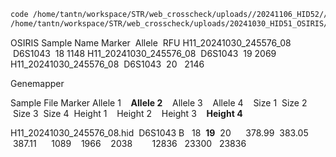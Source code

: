 ```bash
code /home/tantn/workspace/STR/web_crosscheck/uploads//20241106_HID52//20241106_HID52.txt
/home/tantn/workspace/STR/web_crosscheck/uploads/20241030_HID51_OSIRIS/20241030_HID51/20241030_HID51.QC.tsv
```

OSIRIS
Sample Name Marker  Allele  RFU
H11_20241030_245576_08  D6S1043  18 1148 
H11_20241030_245576_08  D6S1043  19  2069
H11_20241030_245576_08  D6S1043  20   2146 

Genemapper

Sample File Marker  Allele 1    **Allele 2**    Allele 3    Allele 4    Size 1  Size 2  Size 3  Size 4  Height 1    Height 2    Height 3    **Height 4** 

H11_20241030_245576_08.hid  D6S1043 B   18  **19**  20      378.99  383.05  387.11      1089    1966    2038        12836   23300   23836       